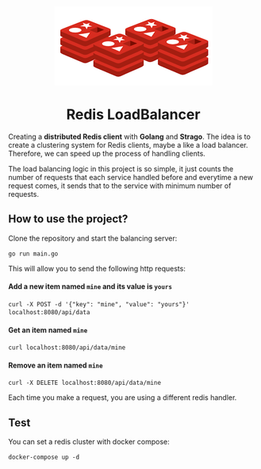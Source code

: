 <p align="center">
    <img src="assets/logo.png" alt="logo" />
</p>

<h1 align="center">
Redis LoadBalancer
</h1>

Creating a **distributed Redis client** with **Golang** and **Strago**. The idea is to create a clustering system for Redis clients, maybe a like a load balancer.
Therefore, we can speed up the process of handling clients.

The load balancing logic in this project is so simple, it just counts the number of requests that each service handled before
and everytime a new request comes, it sends that to the service with minimum number of requests.

## How to use the project?
Clone the repository and start the balancing server:
```shell
go run main.go
```

This will allow you to send the following http requests:
#### Add a new item named ```mine``` and its value is ```yours```
```shell
curl -X POST -d '{"key": "mine", "value": "yours"}' localhost:8080/api/data 
```

#### Get an item named ```mine```
```shell
curl localhost:8080/api/data/mine 
```

#### Remove an item named ```mine```
```shell
curl -X DELETE localhost:8080/api/data/mine 
```

Each time you make a request, you are using a different redis handler.

## Test
You can set a redis cluster with docker compose:
```shell
docker-compose up -d
```
